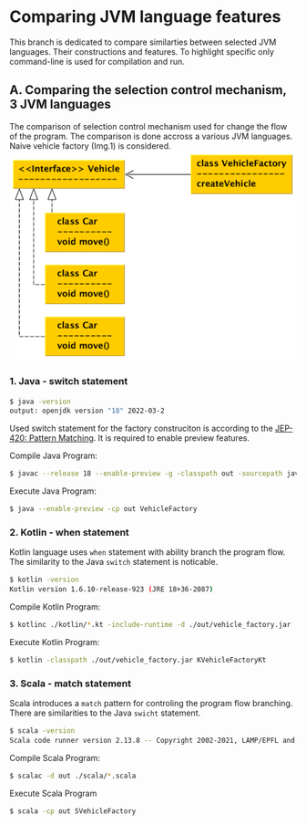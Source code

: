 # Comparing JVM language features
This branch is dedicated to compare similarties between selected JVM languages. Their constructions and features. To highlight specific only
command-line is used for compilation and run.


## **A.** Comparing the selection control mechanism, 3 JVM languages
The comparison of selection control mechanism used for change the flow of the program. The comparison is done accross a various JVM languages. Naive vehicle factory (Img.1) is considered.
![Img.1: Naive vehicle factory](factory_pattern.png)

### **1. Java** - switch statement
```bash
$ java -version 
output: openjdk version "18" 2022-03-2
``` 
Used switch statement for the factory construciton is according to the [JEP-420: Pattern Matching](https://openjdk.java.net/jeps/420). It is required to enable preview features. 

Compile Java Program:
```bash
$ javac --release 18 --enable-preview -g -classpath out -sourcepath java -d out ./java/*java
```
Execute Java Program:
```bash
$ java --enable-preview -cp out VehicleFactory
```

### **2. Kotlin** - when statement
Kotlin language uses `when` statement with ability branch the program flow. The similarity to the Java `switch` statement is noticable. 
```bash
$ kotlin -version
Kotlin version 1.6.10-release-923 (JRE 18+36-2087)
```

Compile Kotlin Program: 
```bash
$ kotlinc ./kotlin/*.kt -include-runtime -d ./out/vehicle_factory.jar
```

Execute Kotlin Program:
```bash
$ kotlin -classpath ./out/vehicle_factory.jar KVehicleFactoryKt
```

### **3. Scala** - match statement
Scala introduces a `match` pattern for controling the program flow branching. There are similarities to the Java `swicht` statement.
```bash
$ scala -version
Scala code runner version 2.13.8 -- Copyright 2002-2021, LAMP/EPFL and Lightbend, Inc.
```

Compile Scala Program:
```bash 
$ scalac -d out ./scala/*.scala 
```

Execute Scala Program
```bash
$ scala -cp out SVehicleFactory
```

